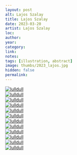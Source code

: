 ```yaml
---
layout: post
alt: Lajos Szalay
title: Lajos Szalay
date: 2023-03-20
artist: Lajos Szalay
loc: 
author: 
year: 
category: 
link: 
notes: 
tags: [illustration, abstract]
image: thumbs/2023_lajos.jpg
hidden: false
permalink:
---
```



<div class="post_image_rounded">
	<a href="{{ site.baseurl }}/images/posts/2023_lajos/011.jpg" target="_blank">
	<img src="{{ site.baseurl }}/images/posts/2023_lajos/011.jpg" alt="lulldull"></a>
</div>


<div class="post_image_rounded">
	<a href="{{ site.baseurl }}/images/posts/2023_lajos/003.jpg" target="_blank">
	<img src="{{ site.baseurl }}/images/posts/2023_lajos/003.jpg" alt="lulldull"></a>
</div>

<div class="post_image_rounded">
	<a href="{{ site.baseurl }}/images/posts/2023_lajos/005.jpg" target="_blank">
	<img src="{{ site.baseurl }}/images/posts/2023_lajos/005.jpg" alt="lulldull"></a>
</div>


<div class="post_image_rounded">
	<a href="{{ site.baseurl }}/images/posts/2023_lajos/007.jpg" target="_blank">
	<img src="{{ site.baseurl }}/images/posts/2023_lajos/007.jpg" alt="lulldull"></a>
</div>

<div class="post_image_rounded">
	<a href="{{ site.baseurl }}/images/posts/2023_lajos/002.jpg" target="_blank">
	<img src="{{ site.baseurl }}/images/posts/2023_lajos/002.jpg" alt="lulldull"></a>
</div>

<div class="post_image_rounded">
	<a href="{{ site.baseurl }}/images/posts/2023_lajos/004.jpg" target="_blank">
	<img src="{{ site.baseurl }}/images/posts/2023_lajos/004.jpg" alt="lulldull"></a>
</div>

<div class="post_image_rounded">
	<a href="{{ site.baseurl }}/images/posts/2023_lajos/006.jpg" target="_blank">
	<img src="{{ site.baseurl }}/images/posts/2023_lajos/006.jpg" alt="lulldull"></a>
</div>

<div class="post_image_rounded">
	<a href="{{ site.baseurl }}/images/posts/2023_lajos/008.jpg" target="_blank">
	<img src="{{ site.baseurl }}/images/posts/2023_lajos/008.jpg" alt="lulldull"></a>
</div>

<div class="post_image_rounded">
	<a href="{{ site.baseurl }}/images/posts/2023_lajos/010.jpg" target="_blank">
	<img src="{{ site.baseurl }}/images/posts/2023_lajos/010.jpg" alt="lulldull"></a>
</div>


<div class="post_image_rounded">
	<a href="{{ site.baseurl }}/images/posts/2023_lajos/012.jpg" target="_blank">
	<img src="{{ site.baseurl }}/images/posts/2023_lajos/012.jpg" alt="lulldull"></a>
</div>

<div class="post_image_rounded">
	<a href="{{ site.baseurl }}/images/posts/2023_lajos/013.jpg" target="_blank">
	<img src="{{ site.baseurl }}/images/posts/2023_lajos/013.jpg" alt="lulldull"></a>
</div>

<div class="post_image_rounded">
	<a href="{{ site.baseurl }}/images/posts/2023_lajos/014.jpg" target="_blank">
	<img src="{{ site.baseurl }}/images/posts/2023_lajos/014.jpg" alt="lulldull"></a>
</div>
